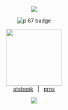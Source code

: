 <p align="center">
  <img src=https://i.postimg.cc/DyfSQNfg/text.gif/>
</p>
<p align="center">
  <img src="https://img.shields.io/badge/screaming_in_public_restrooms%20-pt.67-red.svg" alt="p 67 badge">
</p>
<p align="center">
  <img src="https://i.postimg.cc/X7FnCcdT/YGw1xbnq-removebg-preview.png" width="150"><br>
  <a href="https://tshirtawarenessday" target="_blank">atabook</a>
  &nbsp;&nbsp;|&nbsp;&nbsp;
  <a href="https://en.pronouns.page/@stevexgarretyaoi" target="_blank">prns</a>
</p>

<p align="center">
  <img src="https://readme-typing-svg.demolab.com/?lines=hello+guys;im+nico;ok+bye&color=FFFFFF&background=000000&size=15" />
</p>
